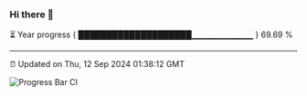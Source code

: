 ### Hi there 👋

⏳ Year progress { ████████████████████▁▁▁▁▁▁▁▁▁▁ } 69.69 %

---

⏰ Updated on Thu, 12 Sep 2024 01:38:12 GMT

![Progress Bar CI](https://github.com/ZhaoGui/ZhaoGui/workflows/Progress%20Bar%20CI/badge.svg)
